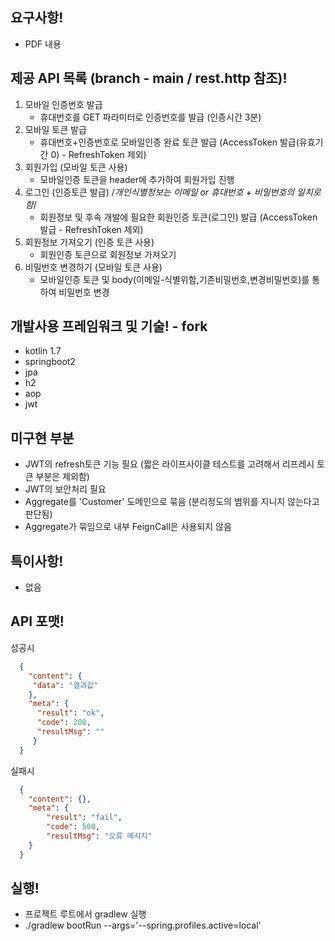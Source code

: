 ## 요구사항!
- PDF 내용

## 제공  API 목록 (branch - main / rest.http 참조)!
1. 모바일 인증번호 발급
   - 휴대번호를 GET 파라미터로 인증번호를 발급 (인증시간 3분)
2. 모바일 토큰 발급
   - 휴대번호+인증번호로 모바일인증 완료 토큰 발급 (AccessToken 발급(유효기간 0) - RefreshToken 제외)
3. 회원가입 (모바일 토큰 사용)
    - 모바일인증 토큰을 header에 추가하여 회원가입 진행
4. 로그인 (인증토큰 발급) /*개인식별정보는 이메일 or 휴대번호 + 비밀번호의 일치로 함*/
    - 회원정보 및 후속 개발에 필요한 회원인증 토큰(로그인) 발급 (AccessToken 발급 - RefreshToken 제외)
5. 회원정보 가져오기 (인증 토큰 사용)
    - 회원인증 토큰으로 회원정보 가져오기
6. 비밀번호 변경하기 (모바일 토큰 사용)
    - 모바일인증 토큰 및 body(이메일-식별위함,기존비밀번호,변경비밀번호)를 통하여 비밀번호 변경

## 개발사용 프레임워크 및 기술! - fork
- kotlin 1.7
- springboot2
- jpa
- h2
- aop
- jwt

## 미구현 부분
- JWT의 refresh토큰 기능 필요 (짧은 라이프사이클 테스트를 고려해서 리프레시 토큰 부분은 제외함)
- JWT의 보안처리 필요
- Aggregate를 'Customer' 도메인으로 묶음 (분리정도의 범위를 지니지 않는다고 판단됨)
- Aggregate가 묶임으로 내부 FeignCall은 사용되지 않음

## 특이사항!
- 없음

## API 포맷!
성공시
  ```json
    {
      "content": {
       "data": "결과값"
      },
      "meta": {
        "result": "ok",
        "code": 200,
        "resultMsg": ""
       }
    }
  ```
실패시
  ```json
    {
      "content": {},
      "meta": {
          "result": "fail",
          "code": 500,
          "resultMsg": "오류 메시지"
      }
    }
  ```

## 실행!
- 프로젝트 루트에서 gradlew 실행
- ./gradlew bootRun --args='--spring.profiles.active=local'
